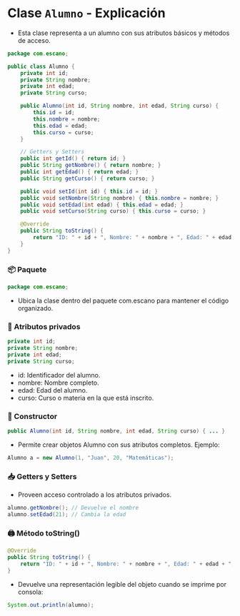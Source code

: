# Clase `Alumno` - Explicación

- Esta clase representa a un alumno con sus atributos básicos y métodos de acceso.

```java
package com.escano;

public class Alumno {
    private int id;
    private String nombre;
    private int edad;
    private String curso;

    public Alumno(int id, String nombre, int edad, String curso) {
        this.id = id;
        this.nombre = nombre;
        this.edad = edad;
        this.curso = curso;
    }

    // Getters y Setters
    public int getId() { return id; }
    public String getNombre() { return nombre; }
    public int getEdad() { return edad; }
    public String getCurso() { return curso; }

    public void setId(int id) { this.id = id; }
    public void setNombre(String nombre) { this.nombre = nombre; }
    public void setEdad(int edad) { this.edad = edad; }
    public void setCurso(String curso) { this.curso = curso; }

    @Override
    public String toString() {
        return "ID: " + id + ", Nombre: " + nombre + ", Edad: " + edad + ", Curso: " + curso;
    }
}
```
### 📦 Paquete
```java
package com.escano;
```
- Ubica la clase dentro del paquete com.escano para mantener el código organizado.

### 🧱 Atributos privados
```java
private int id;
private String nombre;
private int edad;
private String curso;
```
- id: Identificador del alumno.
- nombre: Nombre completo.
- edad: Edad del alumno.
- curso: Curso o materia en la que está inscrito.

### 🔧 Constructor
```java
public Alumno(int id, String nombre, int edad, String curso) { ... }
```
- Permite crear objetos Alumno con sus atributos completos.
Ejemplo:
```java
Alumno a = new Alumno(1, "Juan", 20, "Matemáticas");
```

### 📥 Getters y Setters
- Proveen acceso controlado a los atributos privados.
```java
alumno.getNombre(); // Devuelve el nombre
alumno.setEdad(21); // Cambia la edad
```

### 🖨 Método toString()
```java
@Override
public String toString() {
    return "ID: " + id + ", Nombre: " + nombre + ", Edad: " + edad + ", Curso: " + curso;
}
```
- Devuelve una representación legible del objeto cuando se imprime por consola:
```java
System.out.println(alumno);
```

